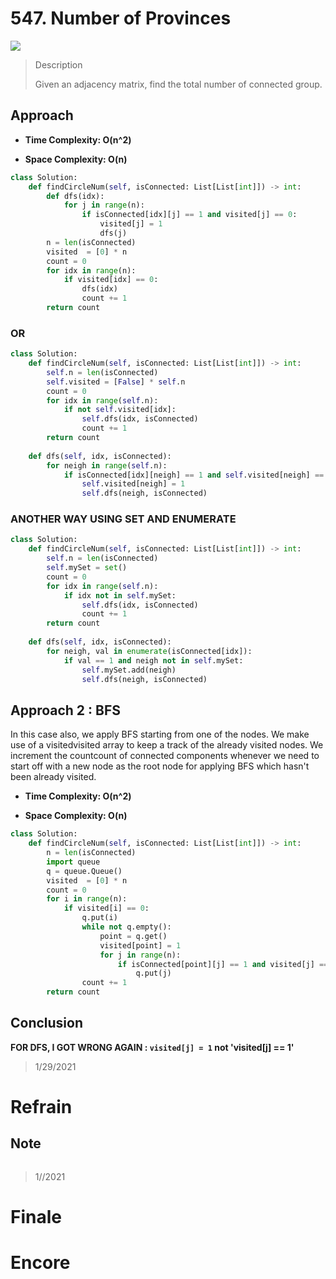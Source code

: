 # 547. Number of Provinces

![](https://img.shields.io/badge/Difficulty-Medium-%23f0ad4e)

> Description
> 
> Given an adjacency matrix, find the total number of connected group.

## Approach


- **Time Complexity: O(n^2)**

- **Space Complexity: O(n)**

```python
class Solution:
    def findCircleNum(self, isConnected: List[List[int]]) -> int:
        def dfs(idx):
            for j in range(n):
                if isConnected[idx][j] == 1 and visited[j] == 0:
                    visited[j] = 1
                    dfs(j)
        n = len(isConnected)
        visited  = [0] * n
        count = 0
        for idx in range(n):
            if visited[idx] == 0:
                dfs(idx)
                count += 1
        return count
```

### OR

```python
class Solution:
    def findCircleNum(self, isConnected: List[List[int]]) -> int:
        self.n = len(isConnected)
        self.visited = [False] * self.n
        count = 0
        for idx in range(self.n):
            if not self.visited[idx]:
                self.dfs(idx, isConnected)
                count += 1
        return count
    
    def dfs(self, idx, isConnected):
        for neigh in range(self.n):
            if isConnected[idx][neigh] == 1 and self.visited[neigh] == 0:
                self.visited[neigh] = 1
                self.dfs(neigh, isConnected)
```

### ANOTHER WAY USING SET AND ENUMERATE

```python
class Solution:
    def findCircleNum(self, isConnected: List[List[int]]) -> int:
        self.n = len(isConnected)
        self.mySet = set()
        count = 0
        for idx in range(self.n):
            if idx not in self.mySet:
                self.dfs(idx, isConnected)
                count += 1
        return count
    
    def dfs(self, idx, isConnected):
        for neigh, val in enumerate(isConnected[idx]):
            if val == 1 and neigh not in self.mySet:
                self.mySet.add(neigh)
                self.dfs(neigh, isConnected)
```

## Approach 2 : BFS

In this case also, we apply BFS starting from one of the nodes. We make use of a visitedvisited array to keep a track of the already visited nodes. We increment the countcount of connected components whenever we need to start off with a new node as the root node for applying BFS which hasn't been already visited.

- **Time Complexity: O(n^2)**

- **Space Complexity: O(n)**

```python
class Solution:
    def findCircleNum(self, isConnected: List[List[int]]) -> int:
        n = len(isConnected)
        import queue
        q = queue.Queue()
        visited  = [0] * n
        count = 0
        for i in range(n):
            if visited[i] == 0:
                q.put(i)
                while not q.empty():
                    point = q.get()
                    visited[point] = 1
                    for j in range(n):
                        if isConnected[point][j] == 1 and visited[j] == 0:
                            q.put(j)
                count += 1
        return count
```


## Conclusion

**FOR DFS, I GOT WRONG AGAIN : `visited[j] = 1` not 'visited[j] == 1'**

> 1/29/2021

# Refrain

## Note

```python

```

> 1//2021

# Finale

# Encore